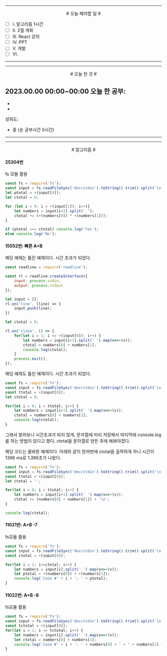 

----

<div align='center'>
# 오늘 해야할 일 #
</div>

- [ ]  Ⅰ. 알고리즘 1시간
- [ ]  Ⅱ. 2월 계획
- [ ]  Ⅲ. React 강의 
- [ ]  Ⅳ.  PPT
- [ ]  Ⅴ.  개발
- [ ]  Ⅵ. 

----


----

<div align="center"># 오늘 한 것 #</div>

2023.00.00 00:00~00:00 
오늘 한 공부: 
- 
- 
- 

성취도: 
- 중 (순 공부시간 0시간)

----

----
<div align="center"># 알고리즘 #</div>

#### 25304번

fs 모듈 활용
```js
const fs = require('fs');
const input = fs.readFileSync('dev/stdin').toString().trim().split('\n');
let ptotal = +(input[0]);
let ctotal = 0;

for (let i = 0; i < +(input[1]); i++){
    let numbers = input[i+2].split(' ');
    ctotal += (+(numbers[0]) * +(numbers[1]));
}

if (ptotal === ctotal) console.log('Yes');
else console.log('No');
```

#### 
#### 15552번: 빠른 A+B

해당 예제는 틀린 예제이다. 시간 초과가 되었다.
```js
const readline = require('readline');

const rl = readline.createInterface({
    input: process.stdin,
    output: process.stdout
});

let input = [];
rl.on('line', (line) => {
    input.push(line);
})

let ctotal = 0;

rl.on('close', () => {
    for(let i = 1; i <= +(input[0]); i++) {
        let numbers = input[i+1].split(' ').map(v=>+(v));
        ctotal = numbers[0] + numbers[1];
        console.log(ctotal);
    }
    process.exit();
});

```

해당 예제도 틀린 예제이다. 시간 초과가 되었다.
```js
const fs = require('fs');
const input = fs.readFileSync('dev/stdin').toString().trim().split('\n');
const ttotal = +(input[0]);
let ctotal = 0;

for(let i = 0; i < ttotal; i++) {
    let numbers = input[i+1].split(' ').map(v=>+(v));
    ctotal = numbers[0] + numbers[2];
    console.log(ctotal);
}
```

그래서 찾아보니 시간초과가 되지 않게, 문자열에 미리 저장해서 마지막에 console.log를 하는 방법이 있다고 했다. 
ctotal을 문자열로 만든 후에 해봐야겠다.

해당 코드는 올바른 예제이다.
아래와 같이 한꺼번에 ctotal을 출력하게 하니 시간이 1396 ms로 1.396초가 나왔다.
```js
const fs = require('fs');
const input = fs.readFileSync('dev/stdin').toString().trim().split('\n');
const ttotal = +(input[0]);
let ctotal = '';

for(let i = 0; i < ttotal; i++) {
    let numbers = input[i+1].split(' ').map(v=>+(v));
    ctotal += (numbers[0] + numbers[1]) + '\n';
}

console.log(ctotal);
```


####

#### 11021번: A+B -7

fs모듈 활용
```js
const fs = require('fs');
const input = fs.readFileSync('dev/stdin').toString().trim().split('\n');
const ctotal = +(input[0]);

for(let i = 1; i<=ctotal; i++) {
    let numbers = input[i].split(' ').map(v=>+(v));
    let ptotal = +(numbers[0]) + +(numbers[1]);
    console.log('Case #' + i + ': ' + ptotal);
}
```

####

#### 11022번: A+B -8

fs모듈 활용
```js
const fs = require('fs');
const input = fs.readFileSync('dev/stdin').toString().trim().split('\n');
const tctotal = +(input[0]);
for(let i = 1; i <= tctotal; i++) {
    let numbers = input[i].split(' ').map(v=>+(v));
    let ctotal = numbers[0] + numbers[1];
    console.log('Case #' + i + ': ' + numbers[0] + ' + ' + numbers[1] + ' = ' + ctotal);
}
```

####
